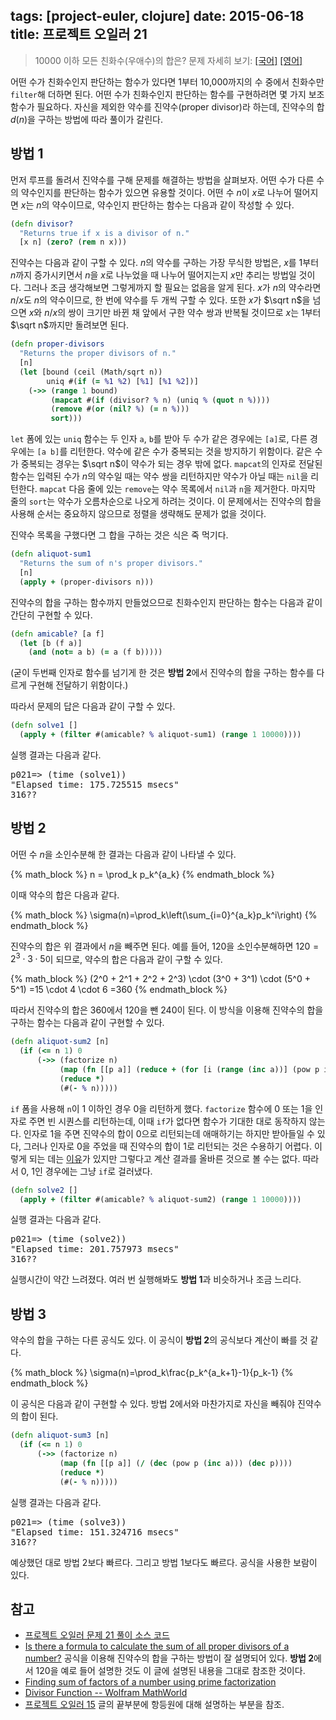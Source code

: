tags: [project-euler, clojure]
date: 2015-06-18
title: 프로젝트 오일러 21
---
> 10000 이하 모든 친화수(우애수)의 합은?
> 문제 자세히 보기: [[국어]](http://euler.synap.co.kr/prob_detail.php?id=21) [[영어]](https://projecteuler.net/problem=21)

어떤 수가 친화수인지 판단하는 함수가 있다면 1부터 10,000까지의 수 중에서 친화수만 `filter`해 더하면 된다. 어떤 수가 친화수인지 판단하는 함수를 구현하려면 몇 가지 보조 함수가 필요하다. 자신을 제외한 약수를 진약수(proper divisor)라 하는데, 진약수의 합 $d(n)$을 구하는 방법에 따라 풀이가 갈린다.<!--more-->

## 방법 1
먼저 루프를 돌려서 진약수를 구해 문제를 해결하는 방법을 살펴보자. 어떤 수가 다른 수의 약수인지를 판단하는 함수가 있으면 유용할 것이다. 어떤 수 $n$이 $x$로 나누어 떨어지면 $x$는 $n$의 약수이므로, 약수인지 판단하는 함수는 다음과 같이 작성할 수 있다.

```clojure
(defn divisor?
  "Returns true if x is a divisor of n."
  [x n] (zero? (rem n x)))
```

진약수는 다음과 같이 구할 수 있다. $n$의 약수를 구하는 가장 무식한 방법은, $x$를 1부터 $n$까지 증가시키면서 $n$을 $x$로 나누었을 때 나누어 떨어지는지 $x$만 추리는 방법일 것이다. 그러나 조금 생각해보면 그렇게까지 할 필요는 없음을 알게 된다. $x$가 $n$의 약수라면 $n/x$도 $n$의 약수이므로, 한 번에 약수를 두 개씩 구할 수 있다. 또한 $x$가 $\sqrt n$을 넘으면 $x$와 $n/x$의 쌍이 크기만 바뀐 채 앞에서 구한 약수 쌍과 반복될 것이므로 $x$는 1부터 $\sqrt n$까지만 돌려보면 된다.

```clojure
(defn proper-divisors
  "Returns the proper divisors of n."
  [n]
  (let [bound (ceil (Math/sqrt n))
        uniq #(if (= %1 %2) [%1] [%1 %2])]
    (->> (range 1 bound)
         (mapcat #(if (divisor? % n) (uniq % (quot n %))))
         (remove #(or (nil? %) (= n %)))
         sort)))
```

`let` 폼에 있는 `uniq` 함수는 두 인자 `a`, `b`를 받아 두 수가 같은 경우에는 `[a]`로, 다른 경우에는 `[a b]`를 리턴한다. 약수에 같은 수가 중복되는 것을 방지하기 위함이다. 같은 수가 중복되는 경우는 $\sqrt n$이 약수가 되는 경우 밖에 없다. `mapcat`의 인자로 전달된 함수는 입력된 수가 $n$의 약수일 때는 약수 쌍을 리턴하지만 약수가 아닐 때는 `nil`을 리턴한다. `mapcat` 다음 줄에 있는 `remove`는 약수 목록에서 `nil`과 `n`을 제거한다. 마지막 줄의 `sort`는 약수가 오름차순으로 나오게 하려는 것이다. 이 문제에서는 진약수의 합을 사용해 순서는 중요하지 않으므로 정렬을 생략해도 문제가 없을 것이다.

진약수 목록을 구했다면 그 합을 구하는 것은 식은 죽 먹기다.

```clojure
(defn aliquot-sum1
  "Returns the sum of n's proper divisors."
  [n]
  (apply + (proper-divisors n)))
```

진약수의 합을 구하는 함수까지 만들었으므로 친화수인지 판단하는 함수는 다음과 같이 간단히 구현할 수 있다.

```clojure
(defn amicable? [a f]
  (let [b (f a)]
    (and (not= a b) (= a (f b)))))
```

(굳이 두번째 인자로 함수를 넘기게 한 것은 **방법 2**에서 진약수의 합을 구하는 함수를 다르게 구현해 전달하기 위함이다.)

따라서 문제의 답은 다음과 같이 구할 수 있다.

```clojure
(defn solve1 []
  (apply + (filter #(amicable? % aliquot-sum1) (range 1 10000))))
```

실행 결과는 다음과 같다.
<pre class="console">p021=> (time (solve1))
"Elapsed time: 175.725515 msecs"
316??
</pre>

## 방법 2
어떤 수 $n$을 소인수분해 한 결과는 다음과 같이 나타낼 수 있다.

{% math_block %}
n = \prod_k p_k^{a_k}
{% endmath_block %}

이때 약수의 합은 다음과 같다.

{% math_block %}
\sigma(n)=\prod_k\left(\sum_{i=0}^{a_k}p_k^i\right)
{% endmath_block %}

진약수의 합은 위 결과에서 $n$을 빼주면 된다. 예를 들어, 120을 소인수분해하면 $120=2^3 \cdot 3 \cdot 5$이 되므로, 약수의 합은 다음과 같이 구할 수 있다.

{% math_block %}
(2^0 + 2^1 + 2^2 + 2^3) \cdot (3^0 + 3^1) \cdot (5^0 + 5^1) =15 \cdot 4 \cdot 6 =360
{% endmath_block %}

따라서 진약수의 합은 360에서 120을 뺀 240이 된다. 이 방식을 이용해 진약수의 합을 구하는 함수는 다음과 같이 구현할 수 있다.

```clojure
(defn aliquot-sum2 [n]
  (if (<= n 1) 0
      (->> (factorize n)
           (map (fn [[p a]] (reduce + (for [i (range (inc a))] (pow p i)))))
           (reduce *)
           (#(- % n)))))
```

`if` 폼을 사용해 `n`이 1 이하인 경우 0을 리턴하게 했다. `factorize` 함수에 0 또는 1을 인자로 주면 빈 시퀀스를 리턴하는데, 이때 `if`가 없다면 함수가 기대한 대로 동작하지 않는다. 인자로 1을 주면 진약수의 합이 0으로 리턴되는데 애매하기는 하지만 받아들일 수 있다, 그러나 인자로 0을 주었을 때 진약수의 합이 1로 리턴되는 것은 수용하기 어렵다. 이렇게 되는 데는 [이유](/2015/04/06/project-euler-015/)가 있지만 그렇다고 계산 결과를 올바른 것으로 볼 수는 없다. 따라서 0, 1인 경우에는 그냥 `if`로 걸러냈다.

```clojure
(defn solve2 []
  (apply + (filter #(amicable? % aliquot-sum2) (range 1 10000))))
```

실행 결과는 다음과 같다.

<pre class="console">p021=> (time (solve2))
"Elapsed time: 201.757973 msecs"
316??
</pre>

실행시간이 약간 느려졌다. 여러 번 실행해봐도 **방법 1**과 비슷하거나 조금 느리다.

## 방법 3
약수의 합을 구하는 다른 공식도 있다. 이 공식이 **방법 2**의 공식보다 계산이 빠를 것 같다.

{% math_block %}
\sigma(n)=\prod_k\frac{p_k^{a_k+1}-1}{p_k-1}
{% endmath_block %}

이 공식은 다음과 같이 구현할 수 있다. 방법 2에서와 마찬가지로 자신을 빼줘야 진약수의 합이 된다.

```clojure
(defn aliquot-sum3 [n]
  (if (<= n 1) 0
      (->> (factorize n)
           (map (fn [[p a]] (/ (dec (pow p (inc a))) (dec p))))
           (reduce *)
           (#(- % n)))))
```

실행 결과는 다음과 같다.
<pre class="console">p021=> (time (solve3))
"Elapsed time: 151.324716 msecs"
316??
</pre>

예상했던 대로 방법 2보다 빠르다. 그리고 방법 1보다도 빠르다. 공식을 사용한 보람이 있다.

## 참고
* [프로젝트 오일러 문제 21 풀이 소스 코드](https://github.com/ntalbs/euler/blob/master/src/p021.clj)
* [Is there a formula to calculate the sum of all proper divisors of a number?](http://math.stackexchange.com/questions/22721/is-there-a-formula-to-calculate-the-sum-of-all-proper-divisors-of-a-number)
공식을 이용해 진약수의 합을 구하는 방법이 잘 설명되어 있다. **방법 2**에서 120을 예로 들어 설명한 것도 이 글에 설명된 내용을 그대로 참조한 것이다.
* [Finding sum of factors of a number using prime factorization](http://math.stackexchange.com/questions/163245/finding-sum-of-factors-of-a-number-using-prime-factorization)
* [Divisor Function -- Wolfram MathWorld](http://mathworld.wolfram.com/DivisorFunction.html)
* [프로젝트 오일러 15](/2015/04/06/project-euler-015/)
글의 끝부분에 항등원에 대해 설명하는 부분을 참조.
